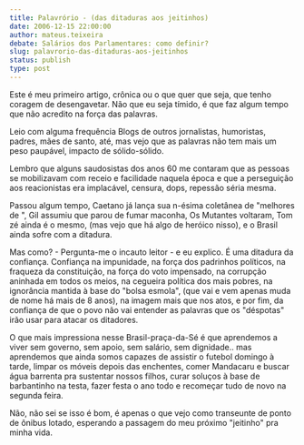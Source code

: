 ```yaml
---
title: Palavrório - (das ditaduras aos jeitinhos)
date: 2006-12-15 22:00:00
author: mateus.teixeira
debate: Salários dos Parlamentares: como definir?
slug: palavrorio-das-ditaduras-aos-jeitinhos
status: publish 
type: post
---
```


Este é meu primeiro artigo, crônica ou o que quer que seja, que tenho coragem de desengavetar. Não que eu seja tímido, é que faz algum tempo que não acredito na força das palavras.   

Leio com alguma frequência Blogs de outros jornalistas, humoristas, padres, mães de santo, até, mas vejo que as palavras não tem mais um peso paupável, impacto de sólido-sólido.   

Lembro que alguns saudosistas dos anos 60 me contaram que as pessoas se mobilizavam com receio e facilidade naquela época e que a perseguição aos reacionistas era implacável, censura, dops, repessão séria mesma.  

Passou algum tempo, Caetano já lança sua n-ésima coletânea de "melhores de ", Gil assumiu que parou de fumar maconha, Os Mutantes voltaram, Tom zé ainda é o mesmo, (mas vejo que há algo de heróico nisso), e o Brasil ainda sofre com a ditadura.  

Mas como? - Pergunta-me o incauto leitor - e eu explico. É uma ditadura da confiança. Confiança na impunidade, na força dos padrinhos políticos, na fraqueza da constituição, na força do voto impensado, na corrupção aninhada em todos os meios, na cegueira política dos mais pobres, na ignorância mantida à base do "bolsa esmola", (que vai e vem apenas muda de nome há mais de 8 anos), na imagem mais que nos atos, e por fim, da confiança de que o povo não vai entender as palavras que os "déspotas" irão usar para atacar os ditadores.  

O que mais impressiona nesse Brasil-praça-da-Sé é que aprendemos a viver sem governo, sem apoio, sem salário, sem dignidade.. mas aprendemos que ainda somos capazes de assistir o futebol domingo à tarde, limpar os móveis depois das enchentes, comer Mandacaru e buscar água barrenta pra sustentar nossos filhos, curar soluços à base de barbantinho na testa, fazer festa o ano todo e recomeçar tudo de novo na segunda feira.   

Não, não sei se isso é bom, é apenas o que vejo como transeunte de ponto de ônibus lotado, esperando a passagem do meu próximo "jeitinho" pra minha vida.
